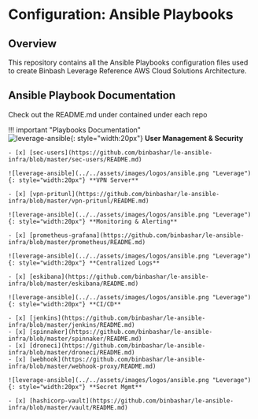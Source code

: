 # Configuration: Ansible Playbooks

## Overview
This repository contains all the Ansible Playbooks configuration files used to create 
Binbash Leverage Reference AWS Cloud Solutions Architecture.

## Ansible Playbook Documentation
Check out the README.md under contained under each repo

!!! important "Playbooks Documentation"    
    ![leverage-ansible](../../assets/images/logos/ansible.png "Leverage"){: style="width:20px"} **User Management & Security**  
    
    - [x] [sec-users](https://github.com/binbashar/le-ansible-infra/blob/master/sec-users/README.md)
        
    ![leverage-ansible](../../assets/images/logos/ansible.png "Leverage"){: style="width:20px"} **VPN Server**    
    
    - [x] [vpn-pritunl](https://github.com/binbashar/le-ansible-infra/blob/master/vpn-pritunl/README.md)
    
    ![leverage-ansible](../../assets/images/logos/ansible.png "Leverage"){: style="width:20px"} **Monitoring & Alerting**    
    
    - [x] [prometheus-grafana](https://github.com/binbashar/le-ansible-infra/blob/master/prometheus/README.md)
    
    ![leverage-ansible](../../assets/images/logos/ansible.png "Leverage"){: style="width:20px"} **Centralized Logs**   
    
    - [x] [eskibana](https://github.com/binbashar/le-ansible-infra/blob/master/eskibana/README.md)
    
    ![leverage-ansible](../../assets/images/logos/ansible.png "Leverage"){: style="width:20px"} **CI/CD**  
    
    - [x] [jenkins](https://github.com/binbashar/le-ansible-infra/blob/master/jenkins/README.md)
    - [x] [spinnaker](https://github.com/binbashar/le-ansible-infra/blob/master/spinnaker/README.md)
    - [x] [droneci](https://github.com/binbashar/le-ansible-infra/blob/master/droneci/README.md)
    - [x] [webhook](https://github.com/binbashar/le-ansible-infra/blob/master/webhook-proxy/README.md)
    
    ![leverage-ansible](../../assets/images/logos/ansible.png "Leverage"){: style="width:20px"} **Secret Mgmt**  
    
    - [x] [hashicorp-vault](https://github.com/binbashar/le-ansible-infra/blob/master/vault/README.md)
